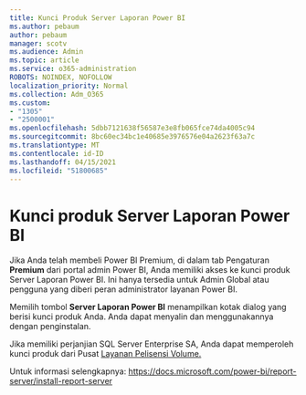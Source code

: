 ```yaml
---
title: Kunci Produk Server Laporan Power BI
ms.author: pebaum
author: pebaum
manager: scotv
ms.audience: Admin
ms.topic: article
ms.service: o365-administration
ROBOTS: NOINDEX, NOFOLLOW
localization_priority: Normal
ms.collection: Adm_O365
ms.custom:
- "1305"
- "2500001"
ms.openlocfilehash: 5dbb7121638f56587e3e8fb065fce74da4005c94
ms.sourcegitcommit: 8bc60ec34bc1e40685e3976576e04a2623f63a7c
ms.translationtype: MT
ms.contentlocale: id-ID
ms.lasthandoff: 04/15/2021
ms.locfileid: "51800685"
---
```

# <a name="power-bi-report-server-product-key"></a>Kunci produk Server Laporan Power BI

Jika Anda telah membeli Power BI Premium, di dalam tab Pengaturan **Premium** dari portal admin Power BI, Anda memiliki akses ke kunci produk Server Laporan Power BI. Ini hanya tersedia untuk Admin Global atau pengguna yang diberi peran administrator layanan Power BI.

Memilih tombol **Server Laporan Power BI** menampilkan kotak dialog yang berisi kunci produk Anda. Anda dapat menyalin dan menggunakannya dengan penginstalan.

Jika memiliki perjanjian SQL Server Enterprise SA, Anda dapat memperoleh kunci produk dari Pusat [Layanan Pelisensi Volume.](https://www.microsoft.com/Licensing/servicecenter/)

Untuk informasi selengkapnya: https://docs.microsoft.com/power-bi/report-server/install-report-server
